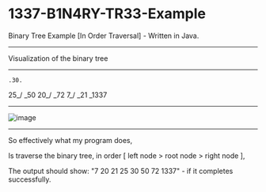 # 1337-B1N4RY-TR33-Example
Binary Tree Example [In Order Traversal] - Written in Java.

----
Visualization of the binary tree
<hr>

    .30.
  25_/  \_50
 20_/     \_72
7_/ \_21    \_1337
<hr>

![image](https://user-images.githubusercontent.com/106706622/172188075-da11e94c-2b15-4e49-af1f-bf016948a617.png)
<hr>
So effectively what my program does,

Is traverse the binary tree, in order [ left node > root node > right node ],

The output should show: "7 20 21 25 30 50 72 1337" - if it completes successfully.
